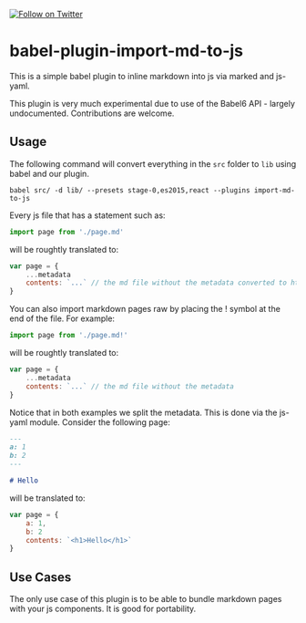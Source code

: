 [![Follow on Twitter](https://img.shields.io/twitter/follow/websecurify.svg?logo=twitter)](https://twitter.com/websecurify)

# babel-plugin-import-md-to-js

This is a simple babel plugin to inline markdown into js via marked and js-yaml.

This plugin is very much experimental due to use of the Babel6 API - largely undocumented. Contributions are welcome.

## Usage

The following command will convert everything in the `src` folder to `lib` using babel and our plugin.

    babel src/ -d lib/ --presets stage-0,es2015,react --plugins import-md-to-js

Every js file that has a statement such as:

```javascript
import page from './page.md'
```

will be roughtly translated to:

```javascript
var page = {
    ...metadata
    contents: `...` // the md file without the metadata converted to html
}
```

You can also import markdown pages raw by placing the ! symbol at the end of the file. For example:

```javascript
import page from './page.md!'
```

will be roughtly translated to:

```javascript
var page = {
    ...metadata
    contents: `...` // the md file without the metadata
}
```

Notice that in both examples we split the metadata. This is done via the js-yaml module. Consider the following page:

```markdown
---
a: 1
b: 2
---

# Hello
```

will be translated to:

```javascript
var page = {
    a: 1,
    b: 2
    contents: `<h1>Hello</h1>`
}
```

## Use Cases

The only use case of this plugin is to be able to bundle markdown pages with your js components. It is good for portability.
